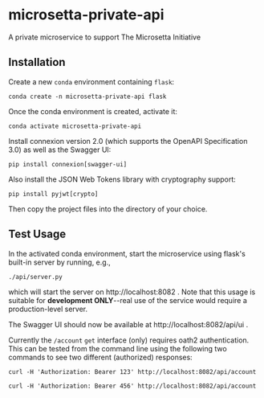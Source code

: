 # microsetta-private-api
A private microservice to support The Microsetta Initiative

## Installation
Create a new `conda` environment containing `flask`:

`conda create -n microsetta-private-api flask`

Once the conda environment is created, activate it:

`conda activate microsetta-private-api`

Install connexion version 2.0 (which supports the OpenAPI Specification 3.0) as well as the Swagger UI:

`pip install connexion[swagger-ui]`

Also install the JSON Web Tokens library with cryptography support:

`pip install pyjwt[crypto]`

Then copy the project files into the directory of your choice.
 
## Test Usage

In the activated conda environment, start the microservice using flask's built-in server by running, e.g., 

`./api/server.py`

which will start the server on http://localhost:8082 . Note that this usage is suitable for 
**development ONLY**--real use of the service would require a production-level server. 

The Swagger UI should now be available at http://localhost:8082/api/ui .

Currently the `/account` `get` interface (only) requires oath2 authentication.  This can be tested from the command line
 using the following two commands to see two different (authorized) responses:

`curl -H 'Authorization: Bearer 123' http://localhost:8082/api/account`

`curl -H 'Authorization: Bearer 456' http://localhost:8082/api/account`

